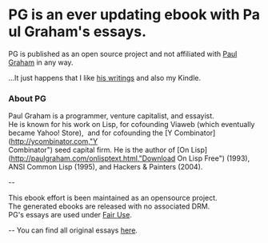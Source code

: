# PG is an ever updating ebook with Paul Graham's essays.

PG is published as an open source project and not affiliated with [Paul Graham](http://paulgraham.com,"Paul Graham") in any way.

...It just happens that I like [his writings](http://paulgraham.com/articles.html,"Paul Graham's Essays") and also my Kindle.

### About PG
Paul Graham is a programmer, venture capitalist, and essayist. 
He is known for his work on Lisp, for cofounding Viaweb (which eventually became Yahoo! Store), 
and for cofounding the [Y Combinator](http://ycombinator.com,"Y Combinator") seed capital firm. He is the author of [On Lisp](http://paulgraham.com/onlisptext.html,"Download On Lisp Free") (1993), 
ANSI Common Lisp (1995), and Hackers & Painters (2004).

-- 

This ebook effort is been maintained as an opensource project.  
The generated ebooks are released with no associated DRM.   
PG's essays are used under [Fair Use](http://www.copyright.gov/fls/fl102.html,"U.S. Copyright Office - Fair Use").

-- 
You can find all original essays [here](http://paulgraham.com/articles.html,"Paul Graham's Essays").
